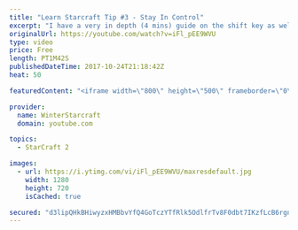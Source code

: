 ```yaml
---
title: "Learn Starcraft Tip #3 - Stay In Control"
excerpt: "I have a very in depth (4 mins) guide on the shift key as well here https://www.youtube.com/watch?v=7x9pHr544oY"
originalUrl: https://youtube.com/watch?v=iFl_pEE9WVU
type: video
price: Free
length: PT1M42S
publishedDateTime: 2017-10-24T21:18:42Z
heat: 50

featuredContent: "<iframe width=\"800\" height=\"500\" frameborder=\"0\" src=\"https://www.youtube.com/embed/iFl_pEE9WVU\" allow=\"accelerometer; autoplay; encrypted-media; gyroscope; picture-in-picture\" allowfullscreen></iframe>"

provider:
  name: WinterStarcraft
  domain: youtube.com

topics:
  - StarCraft 2

images:
  - url: https://i.ytimg.com/vi/iFl_pEE9WVU/maxresdefault.jpg
    width: 1280
    height: 720
    isCached: true

secured: "d3lipQHkBHiwyzxHMBbvYfQ4GoTczYTfRlk5OdlfrTv8F0dbt7IKzfLcB6rgnPIBbPjIOX/Wte2j0rDmUZ7vJ2J/8xqRERBgOagPdXdz9q26Tc5RqCNwo58R6DFumO9NavVNVRuVsfNTIz0yOzRL7cFoMeQ04FL1bCbZ9GULg5V6hZFPFbgAn3sJyPIUagv5U+Ylemy1K/GttUvnEk9x0FXQzHS4cm3i3IcviR809e3jg1FSA5f9EAFCCKPrd8tvrzx0+DZc4Bqe8Zc+tu1Yhh+fOt8SQPgyOD9aVloGqvNdZF5wE/JTPsJ0bhP20QJ8VdBu2gluSBol5aR28xHr/lc2CmvJb22QG53Bu2VkBUPsO5UTs/Sh1RKaZhUL9ilNDGcXaNLSlZlEU0vYHfwDArEuCzsW4CS2rBjeqyoYn3w=;Jz1EjZSWVL4P2NFbglW+rw=="
---
```



